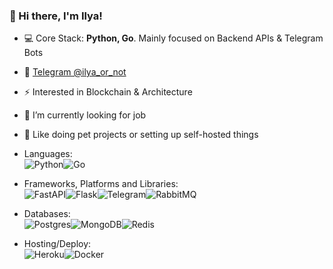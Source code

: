 ### 👋 Hi there, I'm Ilya!

- 💻 Core Stack: **Python, Go**. Mainly focused on Backend APIs & Telegram Bots
- 💬 [Telegram @ilya_or_not](https://t.me/ilya_or_not) <!-- | [LinkedIn soon](https://www.linkedin.com/in/)-->
- ⚡ Interested in Blockchain & Architecture
- 💼 I’m currently looking for job
- 🐶 Like doing pet projects or setting up self-hosted things

- Languages:\
![Python](https://img.shields.io/badge/python-3670A0?style=for-the-badge&logo=python&logoColor=ffdd54)![Go](https://img.shields.io/badge/go-%2300ADD8.svg?style=for-the-badge&logo=go&logoColor=white)

- Frameworks, Platforms and Libraries:\
![FastAPI](https://img.shields.io/badge/FastAPI-005571?style=for-the-badge&logo=fastapi)![Flask](https://img.shields.io/badge/flask-%23000.svg?style=for-the-badge&logo=flask&logoColor=white)![Telegram](https://img.shields.io/badge/Telegram-2CA5E0?style=for-the-badge&logo=telegram&logoColor=white)![RabbitMQ](https://img.shields.io/badge/Rabbitmq-FF6600?style=for-the-badge&logo=rabbitmq&logoColor=white)

- Databases: \
![Postgres](https://img.shields.io/badge/postgres-%23316192.svg?style=for-the-badge&logo=postgresql&logoColor=white)![MongoDB](https://img.shields.io/badge/MongoDB-%234ea94b.svg?style=for-the-badge&logo=mongodb&logoColor=white)![Redis](https://img.shields.io/badge/redis-%23DD0031.svg?style=for-the-badge&logo=redis&logoColor=white)

- Hosting/Deploy: \
![Heroku](https://img.shields.io/badge/heroku-%23430098.svg?style=for-the-badge&logo=heroku&logoColor=white)![Docker](https://img.shields.io/badge/docker-%230db7ed.svg?style=for-the-badge&logo=docker&logoColor=white)


